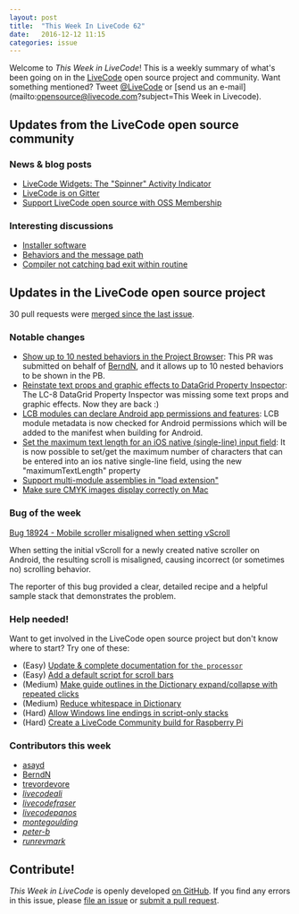 ```yaml
---
layout: post
title:  "This Week In LiveCode 62"
date:   2016-12-12 11:15
categories: issue
---
```


Welcome to *This Week in LiveCode*!  This is a weekly summary of what's been
going on in the [LiveCode](https://livecode.com/) open source project and
community.  Want something mentioned?  Tweet
[@LiveCode](https://twitter.com/LiveCode) or
[send us an e-mail](mailto:opensource@livecode.com?subject=This Week in Livecode).

## Updates from the LiveCode open source community

### News & blog posts

* [LiveCode Widgets: The "Spinner" Activity Indicator](https://livecode.com/livecode-widgets-the-spinner-activity-indicator/)
* [LiveCode is on Gitter](https://gitter.im/LiveCode/)
* [Support LiveCode open source with OSS Membership](https://livecode.org/membership/)

### Interesting discussions

* [Installer software](https://www.mail-archive.com/use-livecode@lists.runrev.com/msg80954.html)
* [Behaviors and the message path](https://www.mail-archive.com/use-livecode@lists.runrev.com/msg80949.html)
* [Compiler not catching bad exit within routine](https://www.mail-archive.com/use-livecode@lists.runrev.com/msg80906.html)

## Updates in the LiveCode open source project

30 pull requests were [merged since the last issue](https://github.com/search?utf8=✓&q=org%3Alivecode+is%3Apublic+is%3Apr+is%3Amerged+merged%3A2016-12-04..2016-12-11&type=Issues&ref=searchresults).

### Notable changes

- [Show up to 10 nested behaviors in the Project Browser](https://github.com/livecode/livecode-ide/pull/1508):
  This PR was submitted on behalf of [BerndN](https://github.com/BerndN), and it allows up to 10 nested behaviors to be shown in the PB. 
- [Reinstate text props and graphic effects to DataGrid Property Inspector](https://github.com/livecode/livecode-ide/pull/1509):
  The LC-8 DataGrid Property Inspector was missing some text props and graphic effects. Now they are back :)
- [LCB modules can declare Android app permissions and features](https://github.com/livecode/livecode/pull/4969):
  LCB module metadata is now checked for Android permissions which will be added to the manifest when building for Android.
- [Set the maximum text length for an iOS native (single-line) input field](https://github.com/livecode/livecode/pull/4975):
  It is now possible to set/get the maximum number of characters that can be entered into an ios native single-line field, using the new "maximumTextLength" property
- [Support multi-module assemblies in "load extension"](https://github.com/livecode/livecode/pull/4970)
- [Make sure CMYK images display correctly on Mac](https://github.com/livecode/livecode/pull/4950)

### Bug of the week

[Bug 18924 - Mobile scroller misaligned when setting vScroll](http://quality.livecode.com/show_bug.cgi?id=18927)

When setting the initial vScroll for a newly created native scroller on Android, the resulting scroll is misaligned,
causing incorrect (or sometimes no) scrolling behavior.

The reporter of this bug provided a clear, detailed recipe and a helpful
sample stack that demonstrates the problem.

### Help needed!

Want to get involved in the LiveCode open source project but don't know where
to start?  Try one of these:

- (Easy) [Update & complete documentation for `the processor`](http://quality.livecode.com/show_bug.cgi?id=17974)
- (Easy) [Add a default script for scroll bars](http://quality.livecode.com/show_bug.cgi?id=17851)
- (Medium) [Make guide outlines in the Dictionary expand/collapse with repeated clicks](http://quality.livecode.com/show_bug.cgi?id=18184)
- (Medium) [Reduce whitespace in Dictionary](http://quality.livecode.com/show_bug.cgi?id=18278)
- (Hard) [Allow Windows line endings in script-only stacks](http://quality.livecode.com/show_bug.cgi?id=17810)
- (Hard) [Create a LiveCode Community build for Raspberry Pi](http://forums.livecode.com/viewtopic.php?f=76&t=27912)

### Contributors this week

- [asayd](https://github.com/asayd)
- [BerndN](https://github.com/BerndN)
- [trevordevore](https://github.com/trevordevore)
- *[livecodeali](https://github.com/livecodeali)*
- *[livecodefraser](https://github.com/livecodefraser)*
- *[livecodepanos](https://github.com/livecodepanos)*
- *[montegoulding](https://github.com/montegoulding)*
- *[peter-b](https://github.com/peter-b)*
- *[runrevmark](https://github.com/runrevmark)*

<!---
## Upcoming events
-->

## Contribute!

*This Week in LiveCode* is openly developed
[on GitHub](https://github.com/livecode/this-week-in-livecode).
If you find any errors in this issue, please
[file an issue](https://github.com/livecode/this-week-in-livecode/issues) or
[submit a pull request](https://github.com/livecode/this-week-in-livecode/pulls).
